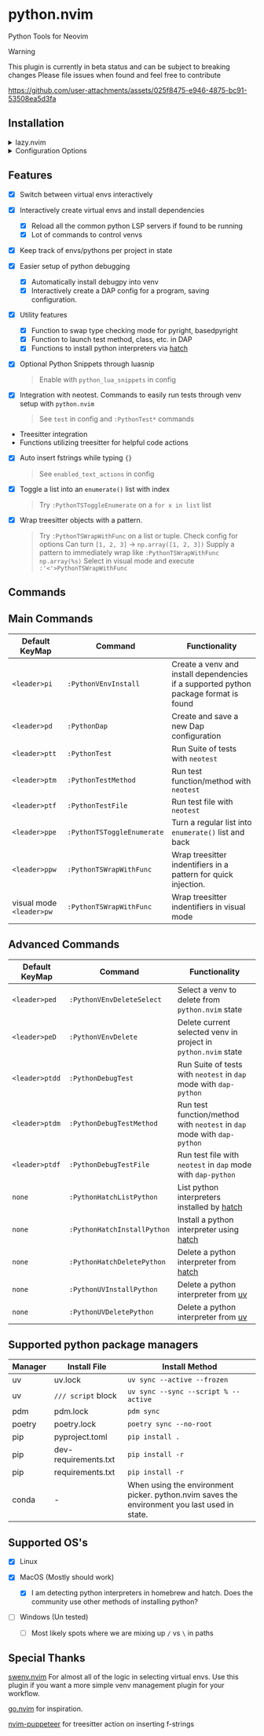 # python.nvim

Python Tools for Neovim

> [!WARNING]
> This plugin is currently in beta status and can be subject to breaking changes
> Please file issues when found and feel free to contribute

https://github.com/user-attachments/assets/025f8475-e946-4875-bc91-53508ea5d3fa

## Installation

<details>
<summary>lazy.nvim</summary>

**Example Config**

```lua
return {
  ---@module 'python'
  {
    "joshzcold/python.nvim",
    ---@type python.Config
    opts = { ---@diagnostic disable-line: missing-fields`
    }
  }
}
```

**Include Snippets** by enabling `python_lua_snippets` and adding LuaSnip as a dependency

```lua
return {
  ---@module 'python'
  {
    "joshzcold/python.nvim",
    ---@type python.Config
    opts = { ---@diagnostic disable-line: missing-fields`
        python_lua_snippets = true
    },
  }
}
```

</details>

<details>
<summary>Configuration Options</summary>

```lua
return {
  ---@module 'python'
  {
    "joshzcold/python.nvim",
    ---@type python.Config
    opts = {
        -- Should return a list of tables with a `name` and a `path` entry each.
        -- Gets the argument `venvs_path` set below.
        -- By default just lists the entries in `venvs_path`.
        ---@return VEnv[]
        get_venvs = function(venvs_path)
            return require('python.venv').get_venvs(venvs_path)
        end,
        -- Path for venvs picker
        venvs_path = vim.fn.expand('~/.virtualenvs'),
        -- Something to do after setting an environment
        post_set_venv = nil,
        -- base path for creating new venvs
        auto_create_venv_path = function(parent_dir)
            return vim.fs.joinpath(parent_dir, '.venv')
        end,
        -- Patterns for autocmd LspAttach that trigger the auto venv logic
        -- Add onto this list if you depend on venvs for other file types
        -- like .yaml, .yml for ansible
        auto_venv_lsp_attach_patterns = { "*.py" },

        -- Filetypes to activate commands for python.nvim
        command_setup_filetypes = { "python" },

        -- Load python.nvim python snippets
        python_lua_snippets = false,

        -- List of text actions to take on InsertLeave, TextChanged
        -- Put in empty table or nil to disable
        enabled_text_actions = {
            "f-strings" -- When inserting {}, put in an f-string
        },
        -- options with treesitter
        treesitter = {
            functions = {
            -- Wrap treesitter identifier under cursor using substitute_options
                wrapper = {
                    -- Substitute options for PythonTSWrapWithFunc
                    substitute_options = {
                    "np.array(%s)",
                    },
                    -- Look for tree-sitter types to wrap
                    find_types = {
                    "tuple", "string", "true", "false", "list", "call", "parenthesized_expression"
                    }
                }
            }
        },
        -- Adjust when enabled_text_actions is triggered
        enabled_text_actions_autocmd_events = { "InsertLeave" },

        -- Load python keymaps. Everything starting with <leader>p...
        keymaps = {
            -- following nvim_set_keymap() mode, lhs, rhs, opts
            mappings = {
                ['<leader>pv'] = { "n", "<cmd>PythonVEnvPick<cr>", { desc = "python.nvim: pick venv" } },
                ['<leader>pi'] = { "n", "<cmd>PythonVEnvInstall<cr>", { desc = "python.nvim: python venv install" } },
                ['<leader>pd'] = { "n", "<cmd>PythonDap<cr>", { desc = "python.nvim: python run debug program" } },

                -- Test Actions
                ['<leader>ptt'] = { "n", "<cmd>PythonTest<cr>", { desc = "python.nvim: python run test suite" } },
                ['<leader>ptm'] = { "n", "<cmd>PythonTestMethod<cr>", { desc = "python.nvim: python run test method" } },
                ['<leader>ptf'] = { "n", "<cmd>PythonTestFile<cr>", { desc = "python.nvim: python run test file" } },
                ['<leader>ptdd'] = { "n", "<cmd>PythonDebugTest<cr>", { desc = "python.nvim: run test suite in debug mode." } },
                ['<leader>ptdm'] = { "n", "<cmd>PythonDebugTestMethod<cr>", { desc = "python.nvim: run test method in debug mode." } },
                ['<leader>ptdf'] = { "n", "<cmd>PythonDebugTestFile<cr>", { desc = "python.nvim: run test file in debug mode." } },

                -- VEnv Actions
                ['<leader>ped'] = { "n", "<cmd>PythonVEnvDeleteSelect<cr>", { desc = "python.nvim: select and delete a known venv." } },
                ['<leader>peD'] = { "n", "<cmd>PythonVEnvDelete<cr>", { desc = "python.nvim: delete current venv set." } },

                -- Language Actions
                ['<leader>ppe'] = { "n", "<cmd>PythonTSToggleEnumerate<cr>", { desc = "python.nvim: turn list into enumerate" } },
                ['<leader>ppw'] = { "n", "<cmd>PythonTSWrapWithFunc<cr>", { desc = "python.nvim: wrap treesitter identifier with pattern" } },
                ['<leader>pw'] = { "v", ":PythonTSWrapWithFunc<cr>", { desc = "python.nvim: wrap treesitter identifier with pattern" } },
            }
        },
        -- Settings regarding ui handling
        ui = {
            -- Amount of time to pause closing of ui after a finished task
            ui_close_timeout = 5000,
            -- zindex of new ui elements.
            zindex = 999,
            -- Default ui style for interfaces created by python.nvim
            ---@alias python_ui_default_style "'popup'|nil"
            default_ui_style = "popup",
            popup = {
            demensions = {
                width = "60",
                height = "25"
            }
            }
        },

        -- Tell neotest-python which test runner to use
        test = {
            test_runner = "pytest"
        }
    }
  }
}

```

</details>

## Features

- [x] Switch between virtual envs interactively
- [x] Interactively create virtual envs and install dependencies

  - [x] Reload all the common python LSP servers if found to be running
  - [x] Lot of commands to control venvs

- [x] Keep track of envs/pythons per project in state

- [x] Easier setup of python debugging

  - [x] Automatically install debugpy into venv
  - [x] Interactively create a DAP config for a program, saving configuration.

- [x] Utility features

  - [x] Function to swap type checking mode for pyright, basedpyright
  - [x] Function to launch test method, class, etc. in DAP
  - [x] Functions to install python interpreters via [hatch](https://hatch.pypa.io/latest/)

- [x] Optional Python Snippets through luasnip

  > Enable with `python_lua_snippets` in config

- [x] Integration with neotest. Commands to easily run tests through venv setup with `python.nvim`

  > See `test` in config and `:PythonTest*` commands

- Treesitter integration
- Functions utilizing treesitter for helpful code actions
- [x] Auto insert fstrings while typing `{}`
  > See `enabled_text_actions` in config
- [x] Toggle a list into an `enumerate()` list with index
  > Try `:PythonTSToggleEnumerate` on a `for x in list` list
- [x] Wrap treesitter objects with a pattern.
  > Try `:PythonTSWrapWithFunc` on a list or tuple. Check config for options
  > Can turn `[1, 2, 3]` -> `np.array([1, 2, 3])`
  > Supply a pattern to immediately wrap like `:PythonTSWrapWithFunc np.array(%s)`
  > Select in visual mode and execute `:'<'>PythonTSWrapWithFunc`

## Commands

## Main Commands

| Default KeyMap           | Command                    | Functionality                                                                        |
| ------------------------ | -------------------------- | ------------------------------------------------------------------------------------ |
| `<leader>pi`             | `:PythonVEnvInstall`       | Create a venv and install dependencies if a supported python package format is found |
| `<leader>pd`             | `:PythonDap`               | Create and save a new Dap configuration                                              |
| `<leader>ptt`            | `:PythonTest`              | Run Suite of tests with `neotest`                                                    |
| `<leader>ptm`            | `:PythonTestMethod`        | Run test function/method with `neotest`                                              |
| `<leader>ptf`            | `:PythonTestFile`          | Run test file with `neotest`                                                         |
| `<leader>ppe`            | `:PythonTSToggleEnumerate` | Turn a regular list into `enumerate()` list and back                                 |
| `<leader>ppw`            | `:PythonTSWrapWithFunc`    | Wrap treesitter indentifiers in a pattern for quick injection.                       |
| visual mode `<leader>pw` | `:PythonTSWrapWithFunc`    | Wrap treesitter indentifiers in visual mode                                          |

## Advanced Commands

| Default KeyMap | Command                     | Functionality                                                                |
| -------------- | --------------------------- | ---------------------------------------------------------------------------- |
| `<leader>ped`  | `:PythonVEnvDeleteSelect`   | Select a venv to delete from `python.nvim` state                             |
| `<leader>peD`  | `:PythonVEnvDelete`         | Delete current selected venv in project in `python.nvim` state               |
| `<leader>ptdd` | `:PythonDebugTest`          | Run Suite of tests with `neotest` in `dap` mode with `dap-python`            |
| `<leader>ptdm` | `:PythonDebugTestMethod`    | Run test function/method with `neotest` in `dap` mode with `dap-python`      |
| `<leader>ptdf` | `:PythonDebugTestFile`      | Run test file with `neotest` in `dap` mode with `dap-python`                 |
| `none`         | `:PythonHatchListPython`    | List python interpreters installed by [hatch](https://hatch.pypa.io/latest/) |
| `none`         | `:PythonHatchInstallPython` | Install a python interpreter using [hatch](https://hatch.pypa.io/latest/)    |
| `none`         | `:PythonHatchDeletePython`  | Delete a python interpreter from [hatch](https://hatch.pypa.io/latest/)      |
| `none`         | `:PythonUVInstallPython`    | Delete a python interpreter from [uv](https://docs.astral.sh/uv/)            |
| `none`         | `:PythonUVDeletePython`     | Delete a python interpreter from [uv](https://docs.astral.sh/uv/)            |

## Supported python package managers

| Manager | Install File         | Install Method                                                                               |
| ------- | -------------------- | -------------------------------------------------------------------------------------------- |
| uv      | uv.lock              | `uv sync --active --frozen`                                                                  |
| uv      | `/// script` block   | `uv sync --sync --script % --active`                                                         |
| pdm     | pdm.lock             | `pdm sync`                                                                                   |
| poetry  | poetry.lock          | `poetry sync --no-root`                                                                      |
| pip     | pyproject.toml       | `pip install .`                                                                              |
| pip     | dev-requirements.txt | `pip install -r`                                                                             |
| pip     | requirements.txt     | `pip install -r`                                                                             |
| conda   | -                    | When using the environment picker. python.nvim saves the environment you last used in state. |

## Supported OS's

- [x] Linux

- [x] MacOS (Mostly should work)

  - [x] I am detecting python interpreters in homebrew and hatch. Does the community use other methods of installing python?

- [ ] Windows (Un tested)
  - [ ] Most likely spots where we are mixing up `/` vs `\` in paths

## Special Thanks

[swenv.nvim](https://github.com/AckslD/swenv.nvim) For almost all of the logic in selecting virtual envs.
Use this plugin if you want a more simple venv management plugin for your workflow.

[go.nvim](https://github.com/ray-x/go.nvim) for inspiration.

[nvim-puppeteer](https://github.com/chrisgrieser/nvim-puppeteer) for treesitter action on inserting f-strings
